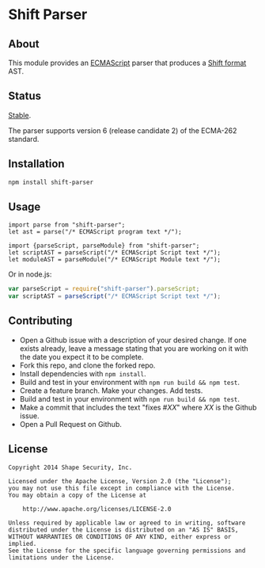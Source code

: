 Shift Parser
============


## About

This module provides an [ECMAScript](http://www.ecma-international.org/publications/standards/Ecma-262.htm)
parser that produces a [Shift format](https://github.com/shapesecurity/shift-spec) AST.


## Status

[Stable](http://nodejs.org/api/documentation.html#documentation_stability_index).

The parser supports version 6 (release candidate 2) of the ECMA-262 standard.


## Installation

```sh
npm install shift-parser
```


## Usage

```es6
import parse from "shift-parser";
let ast = parse("/* ECMAScript program text */");
```

```es6
import {parseScript, parseModule} from "shift-parser";
let scriptAST = parseScript("/* ECMAScript Script text */");
let moduleAST = parseModule("/* ECMAScript Module text */");
```

Or in node.js:

```js
var parseScript = require("shift-parser").parseScript;
var scriptAST = parseScript("/* ECMAScript Script text */");
```


## Contributing

* Open a Github issue with a description of your desired change. If one exists already, leave a message stating that you are working on it with the date you expect it to be complete.
* Fork this repo, and clone the forked repo.
* Install dependencies with `npm install`.
* Build and test in your environment with `npm run build && npm test`.
* Create a feature branch. Make your changes. Add tests.
* Build and test in your environment with `npm run build && npm test`.
* Make a commit that includes the text "fixes #*XX*" where *XX* is the Github issue.
* Open a Pull Request on Github.


## License

    Copyright 2014 Shape Security, Inc.

    Licensed under the Apache License, Version 2.0 (the "License");
    you may not use this file except in compliance with the License.
    You may obtain a copy of the License at

        http://www.apache.org/licenses/LICENSE-2.0

    Unless required by applicable law or agreed to in writing, software
    distributed under the License is distributed on an "AS IS" BASIS,
    WITHOUT WARRANTIES OR CONDITIONS OF ANY KIND, either express or implied.
    See the License for the specific language governing permissions and
    limitations under the License.
